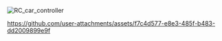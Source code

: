 


![RC_car_controller](https://github.com/user-attachments/assets/a41261f8-ef42-4ea1-90c1-73c8714a017f)




https://github.com/user-attachments/assets/f7c4d577-e8e3-485f-b483-dd2009899e9f


